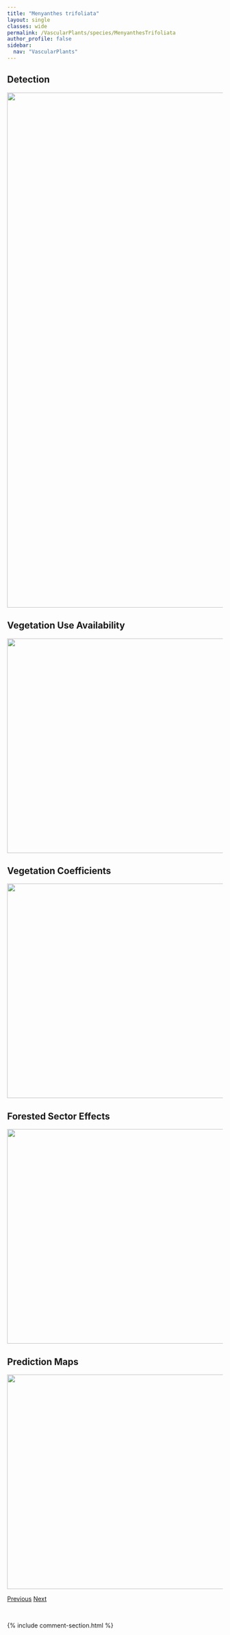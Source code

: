 ```yaml
---
title: "Menyanthes trifoliata"
layout: single
classes: wide
permalink: /VascularPlants/species/MenyanthesTrifoliata
author_profile: false
sidebar:
  nav: "VascularPlants"
---
```


<h2>Detection</h2>

<a href="https://drive.google.com/uc?export=view&id=1ASCD4lfdFES941_vFIwnX6zO5J0U9rex">
<img src="https://drive.google.com/uc?export=view&id=1ASCD4lfdFES941_vFIwnX6zO5J0U9rex" height = "1200" width = "800">
</a>


<h2>Vegetation Use Availability</h2>

<a href="https://drive.google.com/uc?export=view&id=181E5LpC03ZwoRxYifPJEV4E2R_EhRWjT">
<img src="https://drive.google.com/uc?export=view&id=181E5LpC03ZwoRxYifPJEV4E2R_EhRWjT" height = "500" width = "1000">
</a>


<h2>Vegetation Coefficients</h2>

<a href="https://drive.google.com/uc?export=view&id=1b3LWcJrY6vG0_19JDk7_FljLxJNl2paF">
<img src="https://drive.google.com/uc?export=view&id=1b3LWcJrY6vG0_19JDk7_FljLxJNl2paF" height = "500" width = "1000">
</a>


<h2>Forested Sector Effects</h2>

<a href="https://drive.google.com/uc?export=view&id=1F1CpgXpvk2uRk0pl-1e56-_yP8LDFM1A">
<img src="https://drive.google.com/uc?export=view&id=1F1CpgXpvk2uRk0pl-1e56-_yP8LDFM1A" height = "500" width = "1000">
</a>


<h2>Prediction Maps</h2>

<a href="https://drive.google.com/uc?export=view&id=1TVcbjTcyHMW6TgOGZuuPk--HSycQuJUY">
<img src="https://drive.google.com/uc?export=view&id=1TVcbjTcyHMW6TgOGZuuPk--HSycQuJUY" height = "500" width = "1000">
</a>


<a href="/DevelopmentWebsite/VascularPlants/species/MenthaSpicata" class="pagination--pager" title="Mentha spicata">Previous</a> <a href="/DevelopmentWebsite/VascularPlants/species/MenziesiaFerruginea" class="pagination--pager" title="Menziesia ferruginea">Next</a>

<p>&nbsp;</p>

{% include comment-section.html %}
